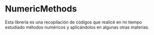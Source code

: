 # NumericMethods
Esta librería es una recopilación de códigos que realicé en mi tiempo estudiado métodos numéricos y aplicándolos en algunas otras materias. 
